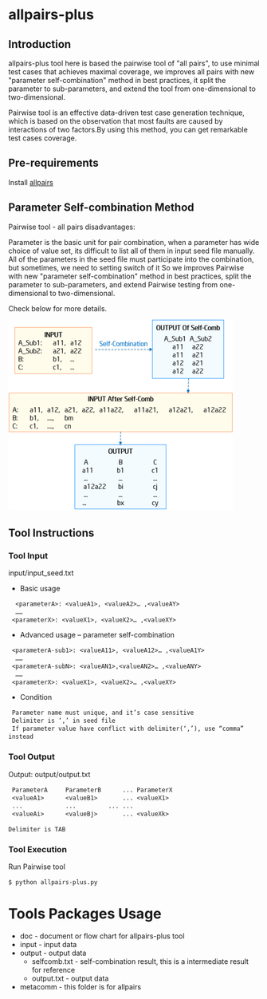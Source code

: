 allpairs-plus
===============

## Introduction

allpairs-plus tool here is based the pairwise tool of "all pairs", to use minimal test cases that achieves maximal coverage, we improves all pairs with new "parameter self-combination" method in best practices, it split the parameter to sub-parameters, and extend the tool from one-dimensional to two-dimensional.

Pairwise tool is an effective data-driven test case generation technique, which is based on the observation that most faults are caused by interactions of two factors.By using this method, you can get remarkable test cases coverage.

## Pre-requirements

Install [allpairs](http://sourceforge.net/projects/allpairs/files/allpairs/)

## Parameter Self-combination Method

Pairwise tool - all pairs disadvantages:

Parameter is the basic unit for pair combination, when a parameter has wide choice of value set, its difficult to list all of them in input seed file manually.
All of the parameters in the seed file must participate into the combination, but sometimes, we need to setting switch of it
So we improves Pairwise with new "parameter self-combination" method in best practices, split the parameter to sub-parameters, and extend Pairwise testing from one-dimensional to two-dimensional.

Check below for more details.

![image](https://github.com/cicili/tools/blob/master/allpairs-plus/doc/self-combination-method.png)

## Tool Instructions

### Tool Input

input/input_seed.txt

* Basic usage
```
  <parameterA>: <valueA1>, <valueA2>… ,<valueAY>
  ……
 <parameterX>: <valueX1>, <valueX2>… ,<valueXY>
```

* Advanced usage – parameter self-combination
```
 <parameterA-sub1>: <valueA11>, <valueA12>… ,<valueA1Y>
  ……
 <parameterA-subN>: <valueAN1>,<valueAN2>… ,<valueANY>
  ……
 <parameterX>: <valueX1>, <valueX2>… ,<valueXY>
```

 * Condition
```
 Parameter name must unique, and it’s case sensitive     
 Delimiter is ‘,’ in seed file
 If parameter value have conflict with delimiter(‘,’), use “comma” instead
```
 
### Tool Output

Output: output/output.txt

```
 ParameterA		ParameterB		...	ParameterX
 <valueA1>		<valueB1>		...	<valueX1>
 ...			...			...	...
 <valueAi>		<valueBj>		...	<valueXk>
```
```Delimiter is TAB```

### Tool Execution

Run Pairwise tool

    $ python allpairs-plus.py
    

# Tools Packages Usage 

* doc - document or flow chart for allpairs-plus tool
* input - input data
* output - output data
  * selfcomb.txt - self-combination result, this is a intermediate result for reference
  * output.txt - output data
* metacomm - this folder is for allpairs
